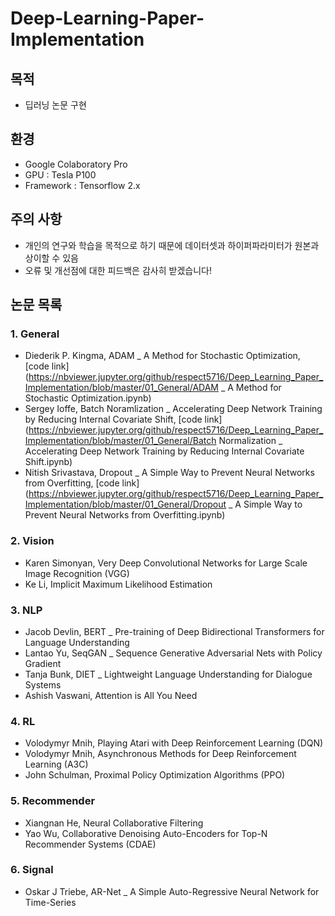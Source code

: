 # Deep-Learning-Paper-Implementation



## 목적

* 딥러닝 논문 구현



## 환경

* Google Colaboratory Pro
* GPU : Tesla P100
* Framework : Tensorflow 2.x



## 주의 사항

* 개인의 연구와 학습을 목적으로 하기 때문에 데이터셋과 하이퍼파라미터가 원본과 상이할 수 있음
* 오류 및 개선점에 대한 피드백은 감사히 받겠습니다!



## 논문 목록

### 1. General
- Diederik P. Kingma, ADAM _ A Method for Stochastic Optimization, [code link](https://nbviewer.jupyter.org/github/respect5716/Deep_Learning_Paper_Implementation/blob/master/01_General/ADAM _ A Method for Stochastic Optimization.ipynb)
- Sergey Ioffe, Batch Noramlization _ Accelerating Deep Network Training by Reducing Internal Covariate Shift, [code link](https://nbviewer.jupyter.org/github/respect5716/Deep_Learning_Paper_Implementation/blob/master/01_General/Batch Normalization _ Accelerating Deep Network Training by Reducing Internal Covariate Shift.ipynb)
- Nitish Srivastava, Dropout _ A Simple Way to Prevent Neural Networks from Overfitting, [code link](https://nbviewer.jupyter.org/github/respect5716/Deep_Learning_Paper_Implementation/blob/master/01_General/Dropout _ A Simple Way to Prevent Neural Networks from Overfitting.ipynb)


### 2. Vision

- Karen Simonyan, Very Deep Convolutional Networks for Large Scale Image Recognition (VGG)
- Ke Li, Implicit Maximum Likelihood Estimation

### 3. NLP

- Jacob Devlin, BERT _ Pre-training of Deep Bidirectional Transformers for Language Understanding
- Lantao Yu, SeqGAN _ Sequence Generative Adversarial Nets with Policy Gradient
- Tanja Bunk, DIET _ Lightweight Language Understanding for Dialogue Systems
- Ashish Vaswani, Attention is All You Need

### 4. RL

- Volodymyr Mnih, Playing Atari with Deep Reinforcement Learning (DQN)
- Volodymyr Mnih, Asynchronous Methods for Deep Reinforcement Learning (A3C)
- John Schulman, Proximal Policy Optimization Algorithms (PPO)

### 5. Recommender

* Xiangnan He, Neural Collaborative Filtering
* Yao Wu, Collaborative Denoising Auto-Encoders for Top-N Recommender Systems (CDAE)

### 6. Signal

* Oskar J Triebe, AR-Net _ A Simple Auto-Regressive Neural Network for Time-Series
